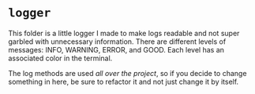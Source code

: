 # `logger`

This folder is a little logger I made to make logs readable and not super garbled with unnecessary information.
There are different levels of messages: INFO, WARNING, ERROR, and GOOD. Each level has an associated color in the terminal.

The log methods are used *all over the project*, so if you decide to change something in here, be sure to 
refactor it and not just change it by itself.